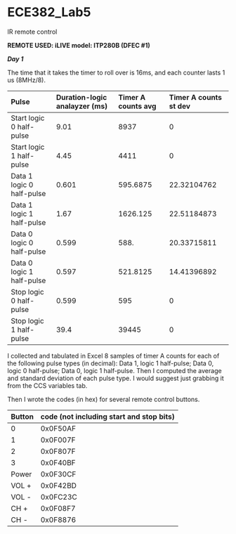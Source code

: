 ECE382_Lab5
===========

IR remote control

__REMOTE USED: iLIVE model: ITP280B (DFEC #1)__

__*Day 1*__

The time that it takes the timer to roll over is 16ms, and each counter lasts 1 us (8MHz/8).

|Pulse|Duration-logic analayzer (ms)|Timer A counts avg|Timer A counts st dev|
|:--|:--|:--|:--|
|Start logic 0 half-pulse|9.01|8937|0|
|Start logic 1 half-pulse|4.45|4411|0|
|Data 1 logic 0 half-pulse|0.601|595.6875|22.32104762|
|Data 1 logic 1 half-pulse|1.67|1626.125|22.51184873|
|Data 0 logic 0 half-pulse|0.599|588.|20.33715811|
|Data 0 logic 1 half-pulse|0.597|521.8125|14.41396892|
|Stop logic 0 half-pulse|0.599|595|0|
|Stop logic 1 half-pulse|39.4|39445|0|

I collected and tabulated in Excel 8 samples of timer A counts for each of the following pulse types (in decimal): Data 1, logic 1 half-pulse; Data 0, logic 0 half-pulse; Data 0, logic 1 half-pulse. Then I computed the average and standard deviation of each pulse type. I would suggest just grabbing it from the CCS variables tab.

Then I wrote the codes (in hex) for several remote control buttons.

|Button|code (not including start and stop bits)|
|:--|:--|
|0|0x0F50AF|	
|1|0x0F007F|
|2|0x0F807F|
|3|0x0F40BF|
|Power|0x0F30CF|	
|VOL +|0x0F42BD|
|VOL -|0x0FC23C|
|CH +|0x0F08F7|
|CH -|0x0F8876|	


